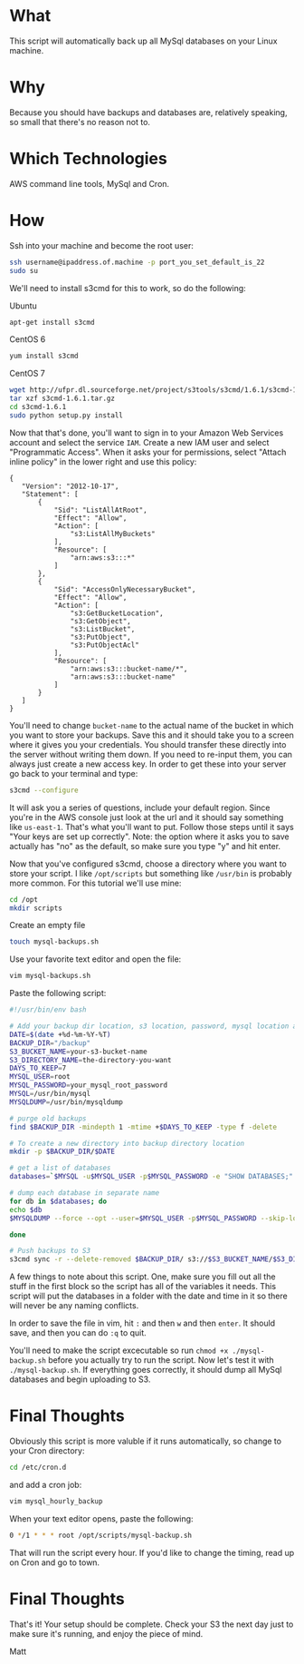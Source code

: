 What
======
This script will automatically back up all MySql databases on your Linux machine.

Why
======
Because you should have backups and databases are, relatively speaking, so small that there's no reason not to. 

Which Technologies
======
AWS command line tools, MySql and Cron.

How
======
Ssh into your machine and become the root user:
```bash
ssh username@ipaddress.of.machine -p port_you_set_default_is_22
sudo su
```

We'll need to install s3cmd for this to work, so do the following:

Ubuntu
```bash
apt-get install s3cmd
```

CentOS 6
```bash
yum install s3cmd
```

CentOS 7
```bash
wget http://ufpr.dl.sourceforge.net/project/s3tools/s3cmd/1.6.1/s3cmd-1.6.1.tar.gz
tar xzf s3cmd-1.6.1.tar.gz
cd s3cmd-1.6.1
sudo python setup.py install
```

Now that that's done, you'll want to sign in to your Amazon Web Services account and select the service `IAM`. Create a new IAM user and select "Programmatic Access". When it asks your for permissions, select "Attach inline policy" in the lower right and use this policy:
 
 ```
{
    "Version": "2012-10-17",
    "Statement": [
        {
            "Sid": "ListAllAtRoot",
            "Effect": "Allow",
            "Action": [
                "s3:ListAllMyBuckets"
            ],
            "Resource": [
                "arn:aws:s3:::*"
            ]
        },
        {
            "Sid": "AccessOnlyNecessaryBucket",
            "Effect": "Allow",
            "Action": [
                "s3:GetBucketLocation",
                "s3:GetObject",
                "s3:ListBucket",
                "s3:PutObject",
                "s3:PutObjectAcl"
            ],
            "Resource": [
                "arn:aws:s3:::bucket-name/*",
                "arn:aws:s3:::bucket-name"
            ]
        }
    ]
}
```
You'll need to change `bucket-name` to the actual name of the bucket in which you want to store your backups. Save this and it should take you to a screen where it gives you your credentials. You should transfer these directly into the server without writing them down. If you need to re-input them, you can always just create a new access key. In order to get these into your server go back to your terminal and type:

```bash
s3cmd --configure
```
It will ask you a series of questions, include your default region. Since you're in the AWS console just look at the url and it should say something like `us-east-1`. That's what you'll want to put. Follow those steps until it says "Your keys are set up correctly". Note: the option where it asks you to save actually has "no" as the default, so make sure you type "y" and hit enter.

Now that you've configured s3cmd, choose a directory where you want to store your script. I like `/opt/scripts` but something like `/usr/bin` is probably more common. For this tutorial we'll use mine:
```bash
cd /opt
mkdir scripts
```
Create an empty file
```bash
touch mysql-backups.sh
```
Use your favorite text editor and open the file:
```bash
vim mysql-backups.sh
```
Paste the following script:
```bash
#!/usr/bin/env bash

# Add your backup dir location, s3 location, password, mysql location and mysqldump location
DATE=$(date +%d-%m-%Y-%T)
BACKUP_DIR="/backup"
S3_BUCKET_NAME=your-s3-bucket-name
S3_DIRECTORY_NAME=the-directory-you-want
DAYS_TO_KEEP=7
MYSQL_USER=root
MYSQL_PASSWORD=your_mysql_root_password
MYSQL=/usr/bin/mysql
MYSQLDUMP=/usr/bin/mysqldump

# purge old backups
find $BACKUP_DIR -mindepth 1 -mtime +$DAYS_TO_KEEP -type f -delete

# To create a new directory into backup directory location
mkdir -p $BACKUP_DIR/$DATE

# get a list of databases
databases=`$MYSQL -u$MYSQL_USER -p$MYSQL_PASSWORD -e "SHOW DATABASES;" | grep -Ev "(Database|information_schema)"`

# dump each database in separate name
for db in $databases; do
echo $db
$MYSQLDUMP --force --opt --user=$MYSQL_USER -p$MYSQL_PASSWORD --skip-lock-tables --databases $db | gzip > "$BACKUP_DIR/$DATE/$db.sql.gz"

done

# Push backups to S3
s3cmd sync -r --delete-removed $BACKUP_DIR/ s3://$S3_BUCKET_NAME/$S3_DIRECTORY_NAME
```
A few things to note about this script. One, make sure you fill out all the stuff in the first block so the script has all of the variables it needs. This script will put the databases in a folder with the date and time in it so there will never be any naming conflicts.


In order to save the file in vim, hit `:` and then `w` and then `enter`. It should save, and then you can do `:q` to quit.

You'll need to make the script excecutable so run `chmod +x ./mysql-backup.sh` before you actually try to run the script. Now let's test it with `./mysql-backup.sh`. If everything goes correctly, it should dump all MySql databases and begin uploading to S3.

Final Thoughts
======
Obviously this script is more valuble if it runs automatically, so change to your Cron directory:
```bash
cd /etc/cron.d
```
and add a cron job:
```bash
vim mysql_hourly_backup
```

When your text editor opens, paste the following:
```bash
0 */1 * * * root /opt/scripts/mysql-backup.sh
```

That will run the script every hour. If you'd like to change the timing, read up on Cron and go to town.

Final Thoughts
======
That's it! Your setup should be complete. Check your S3 the next day just to make sure it's running, and enjoy the piece of mind.

Matt